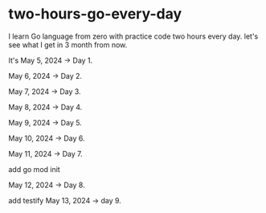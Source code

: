 # two-hours-go-every-day
I learn Go language from zero with practice code two hours every day.
let's see what I get in 3 month from now.

It's May 5, 2024 -> Day 1.

May 6, 2024 -> Day 2.

May 7, 2024 -> Day 3.

May 8, 2024 -> Day 4.

May 9, 2024 -> Day 5.

May 10, 2024 -> Day 6.

May 11, 2024 -> Day 7.

  add go mod init

May 12, 2024 -> Day 8.

  add testify
May 13, 2024 -> day 9.


